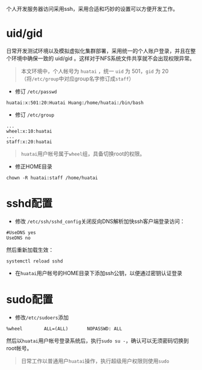 个人开发服务器访问采用ssh，采用合适和巧妙的设置可以方便开发工作。

# uid/gid

日常开发测试环境以及模拟虚拟化集群部署，采用统一的个人账户登录，并且在整个环境中确保一致的 uid/gid 。这样对于NFS系统文件共享就不会出现权限异常。

> 本文环境中，个人帐号为 `huatai` ，统一 `uid` 为 501，`gid` 为 20 （将`/etc/group`中对应group名字修订成`staff`）

* 修订 `/etc/passwd` 

```
huatai:x:501:20:Huatai Huang:/home/huatai:/bin/bash
```

* 修订 `/etc/group`

```
...
wheel:x:10:huatai
...
staff:x:20:huatai
```

> `huatai`用户帐号属于`wheel`组，具备切换root的权限。

* 修正HOME目录

```
chown -R huatai:staff /home/huatai
```

# sshd配置

* 修改 `/etc/ssh/sshd_config`关闭反向DNS解析加快ssh客户端登录访问：

```
#UseDNS yes
UseDNS no
```

然后重新加载生效：

```
systemctl reload sshd
```

* 在`huatai`用户帐号的HOME目录下添加ssh公钥，以便通过密钥认证登录

# sudo配置

* 修改`/etc/sudoers`添加

```
%wheel        ALL=(ALL)       NOPASSWD: ALL
```

然后以`huatai`用户帐号登录系统后，执行`sudo su -`，确认可以无须密码切换到root帐号。

> 日常工作以普通用户`huatai`操作，执行超级用户权限则使用`sudo`